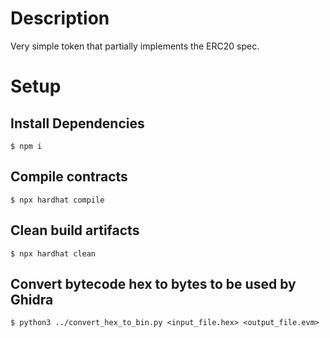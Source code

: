 # Description
Very simple token that partially implements the ERC20 spec.

# Setup

## Install Dependencies
```
$ npm i
```

## Compile contracts
```
$ npx hardhat compile
```

## Clean build artifacts
```
$ npx hardhat clean
```

## Convert bytecode hex to bytes to be used by Ghidra
```
$ python3 ../convert_hex_to_bin.py <input_file.hex> <output_file.evm>
```